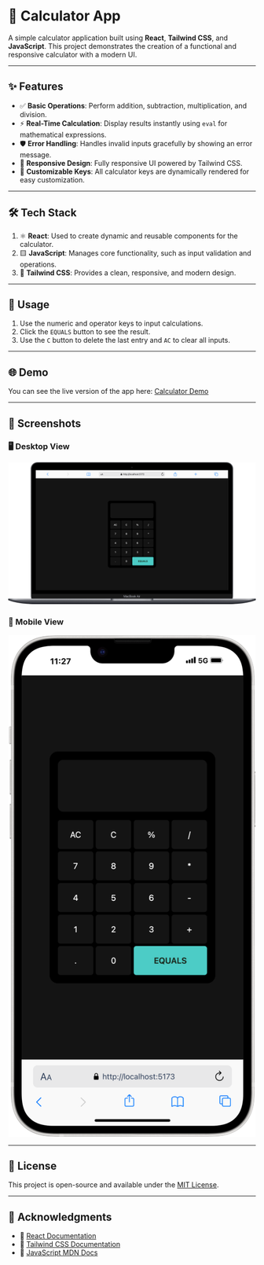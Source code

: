 # 🧮 Calculator App

A simple calculator application built using **React**, **Tailwind CSS**, and **JavaScript**. This project demonstrates the creation of a functional and responsive calculator with a modern UI.

---

## ✨ Features

- ✅ **Basic Operations**: Perform addition, subtraction, multiplication, and division.
- ⚡ **Real-Time Calculation**: Display results instantly using `eval` for mathematical expressions.
- 🛡️ **Error Handling**: Handles invalid inputs gracefully by showing an error message.
- 📱 **Responsive Design**: Fully responsive UI powered by Tailwind CSS.
- 🔧 **Customizable Keys**: All calculator keys are dynamically rendered for easy customization.

---

## 🛠️ Tech Stack

1. ⚛️ **React**: Used to create dynamic and reusable components for the calculator.
2. 🟨 **JavaScript**: Manages core functionality, such as input validation and operations.
3. 🎨 **Tailwind CSS**: Provides a clean, responsive, and modern design.

---

## 🚀 Usage

1. Use the numeric and operator keys to input calculations.
2. Click the `EQUALS` button to see the result.
3. Use the `C` button to delete the last entry and `AC` to clear all inputs.

---

## 🌐 Demo

You can see the live version of the app here: [Calculator Demo](https://jc-quick-calc.netlify.app/)

---

## 📸 Screenshots

### 🖥️ Desktop View
![Calculator Desktop View](./src/assets/Macbook-Air.png)

### 📱 Mobile View
![Calculator Mobile View](./src/assets/iPhone-14-Plus.png)

---

## 📜 License

This project is open-source and available under the [MIT License](LICENSE).

---

## 🙌 Acknowledgments

- 📘 [React Documentation](https://reactjs.org/docs/getting-started.html)
- 🎨 [Tailwind CSS Documentation](https://tailwindcss.com/docs)
- 📖 [JavaScript MDN Docs](https://developer.mozilla.org/en-US/docs/Web/JavaScript)
